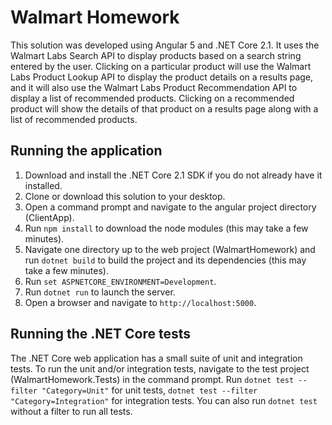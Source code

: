# Walmart Homework
This solution was developed using Angular 5 and .NET Core 2.1. It uses the Walmart Labs Search API to display 
products based on a search string entered by the user. Clicking on a particular product will use the Walmart 
Labs Product Lookup API to display the product details on a results page, and it will also use the Walmart Labs Product 
Recommendation API to display a list of recommended products. Clicking on a recommended product will show the 
details of that product on a results page along with a list of recommended products.
 
## Running the application
 
1. Download and install the .NET Core 2.1 SDK if you do not already have it installed.
2. Clone or download this solution to your desktop.
3. Open a command prompt and navigate to the angular project directory (ClientApp).
4. Run `npm install` to download the node modules (this may take a few minutes).
5. Navigate one directory up to the web project (WalmartHomework) and run `dotnet build` to build the project and its dependencies (this may take a few minutes).
6. Run `set ASPNETCORE_ENVIRONMENT=Development`.
7. Run `dotnet run` to launch the server.
8. Open a browser and navigate to `http://localhost:5000`.
 
## Running the .NET Core tests
 
The .NET Core web application has a small suite of unit and integration tests. To run the unit and/or 
integration tests, navigate to the test project (WalmartHomework.Tests) in the command prompt. Run 
`dotnet test --filter "Category=Unit"` for unit tests, `dotnet test --filter "Category=Integration"` 
for integration tests. You can also run `dotnet test` without a filter to run all tests.
